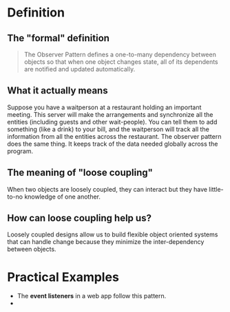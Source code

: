 
# Definition

## The "**formal**" definition

> The Observer Pattern defines a one-to-many dependency between objects so that when one object changes state, all of its dependents are notified and updated automatically.

## What it actually means

Suppose you have a waitperson at a restaurant holding an important meeting. This server will make the arrangements and synchronize all the entities (including guests and other wait-people). You can tell them to add something (like a drink) to your bill, and the waitperson will track all the information from all the entities across the restaurant. The observer pattern does the same thing. It keeps track of the data needed globally across the program.


## The meaning of "loose coupling"

When two objects are loosely coupled, they can interact but they have little-to-no knowledge of one another.

## How can loose coupling help us?

Loosely coupled designs allow us to build flexible object oriented systems that can handle change because they minimize the inter-dependency between objects.

# Practical Examples

- The **event listeners** in a web app follow this pattern.
- 